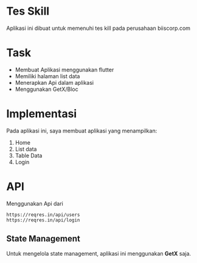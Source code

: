 # Tes Skill

Aplikasi ini dibuat untuk memenuhi tes kill pada perusahaan biiscorp.com

# Task
- Membuat Aplikasi menggunakan flutter
- Memiliki halaman list data
- Menerapkan Api dalam aplikasi
- Menggunakan GetX/Bloc

# Implementasi
Pada aplikasi ini, saya membuat aplikasi yang menampilkan:
1. Home
2. List data
3. Table Data
4. Login

# API
Menggunakan Api dari
```
https://reqres.in/api/users
https://reqres.in/api/login
```

## State Management
Untuk mengelola state management, aplikasi ini menggunakan **GetX** saja.


